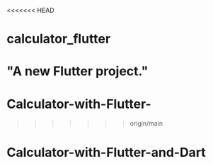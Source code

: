 <<<<<<< HEAD
# calculator_flutter

"A new Flutter project."
=======
# Calculator-with-Flutter-
>>>>>>> origin/main
# Calculator-with-Flutter-and-Dart
